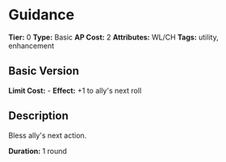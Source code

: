 # Guidance

**Tier:** 0
**Type:** Basic
**AP Cost:** 2
**Attributes:** WL/CH
**Tags:** utility, enhancement

## Basic Version
**Limit Cost:** -
**Effect:** +1 to ally's next roll

## Description
Bless ally's next action.

**Duration:** 1 round